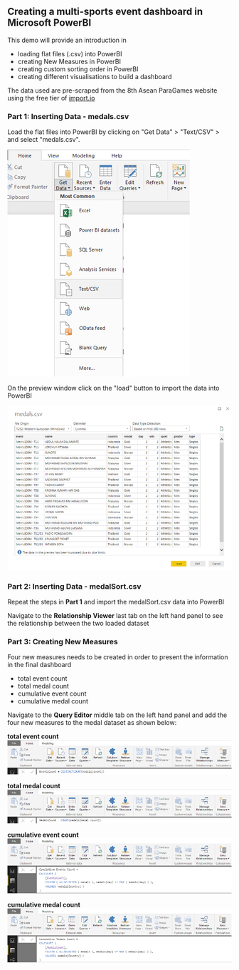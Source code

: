 ## Creating a multi-sports event dashboard in Microsoft PowerBI ##

This demo will provide an introduction in  
- loading flat files (.csv) into PowerBI 
- creating New Measures in PowerBI
- creating custom sorting order in PowerBI
- creating different visualisations to build a dashboard 

The data used are pre-scraped from the 8th Asean ParaGames website using the free tier of [import.io](https://www.import.io/)  

### Part 1: Inserting Data - medals.csv ###

Load the flat files into PowerBI by clicking on "Get Data" > "Text/CSV" > and select "medals.csv".

![jpg](images/InsertData.jpg)

On the preview window click on the "load" button to import the data into PowerBI

![jpg](images/InsertData2.jpg)

### Part 2: Inserting Data - medalSort.csv ###

Repeat the steps in **Part 1** and import the medalSort.csv data into PowerBI

Navigate to the **Relationship Viewer** last tab on the left hand panel to see the relationship between the two loaded dataset

### Part 3: Creating New Measures ###

Four new measures needs to be created in order to present the information in the final dashboard
- total event count
- total medal count
- cumulative event count
- cumulative medal count 

Navigate to the **Query Editor** middle tab on the left hand panel and add the four new measures to the medal dataset as shown below:

**total event count**
![jpg](images/NewMeasure-EventCount.jpg)

**total medal count**
![jpg](images/NewMeasure-MedalCount.jpg)

**cumulative event count**
![jpg](images/NewMeasures-CumulativeEventCount.jpg)

**cumulative medal count**
![jpg](images/NewMeasures-CumulativeMedalCount.jpg)

